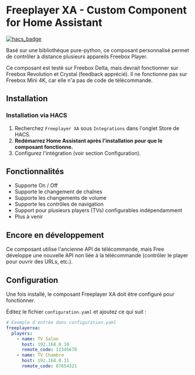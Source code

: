 # Freeplayer XA - Custom Component for Home Assistant

[![hacs_badge](https://img.shields.io/badge/HACS-Default-orange.svg?style=for-the-badge)](https://github.com/hacs/integration)

Basé sur une bibliothèque pure-python, ce composant personnalisé permet de contrôler à distance plusieurs appareils Freebox Player.

Ce composant est testé sur Freebox Delta, mais devrait fonctionner sur Freebox Revolution et Crystal (feedback apprécié). Il ne fonctionne pas sur Freebox Mini 4K, car elle n'a pas de code de télécommande.

## Installation

### Installation via HACS
1. Recherchez `Freeplayer XA` sous `Integrations` dans l'onglet Store de HACS.
2. **Redémarrez Home Assistant après l'installation pour que le composant fonctionne.**
3. Configurez l'intégration (voir section Configuration).

## Fonctionnalités
* Supporte On / Off
* Supporte le changement de chaînes
* Supporte les changements de volume
* Supporte les contrôles de navigation
* Support pour plusieurs players (TVs) configurables indépendamment
* Plus à venir

## Encore en développement
Ce composant utilise l'ancienne API de télécommande, mais Free développe une nouvelle API non liée à la télécommande (contrôler le player pour ouvrir des URLs, etc.).

## Configuration
Une fois installé, le composant Freeplayer XA doit être configuré pour fonctionner.

Éditez le fichier `configuration.yaml` et ajoutez ce qui suit :

```yaml
# Exemple d'entrée dans configuration.yaml
freeplayerxa:
  players:
    - name: TV Salon
      host: 192.168.0.10
      remote_code: 12345678
    - name: TV Chambre
      host: 192.168.0.11
      remote_code: 87654321
